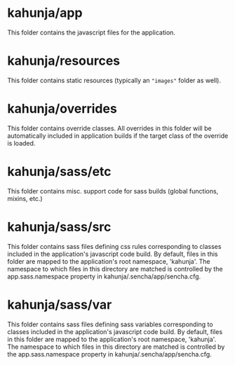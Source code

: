 # kahunja/app

This folder contains the javascript files for the application.

# kahunja/resources

This folder contains static resources (typically an `"images"` folder as well).

# kahunja/overrides

This folder contains override classes. All overrides in this folder will be 
automatically included in application builds if the target class of the override
is loaded.

# kahunja/sass/etc

This folder contains misc. support code for sass builds (global functions, 
mixins, etc.)

# kahunja/sass/src

This folder contains sass files defining css rules corresponding to classes
included in the application's javascript code build.  By default, files in this 
folder are mapped to the application's root namespace, 'kahunja'. The
namespace to which files in this directory are matched is controlled by the
app.sass.namespace property in kahunja/.sencha/app/sencha.cfg. 

# kahunja/sass/var

This folder contains sass files defining sass variables corresponding to classes
included in the application's javascript code build.  By default, files in this 
folder are mapped to the application's root namespace, 'kahunja'. The
namespace to which files in this directory are matched is controlled by the
app.sass.namespace property in kahunja/.sencha/app/sencha.cfg. 
